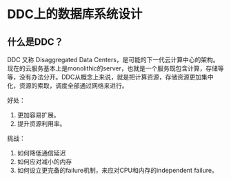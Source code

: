 # DDC上的数据库系统设计

## 什么是DDC？

DDC 又称 Disaggregated Data Centers，是可能的下一代云计算中心的架构。现在的云服务基本上是monolithic的server，也就是一个服务既包含计算，存储等等，没有办法分开。DDC从概念上来说，就是把计算资源，存储资源更加集中化，资源的索取，调度全部通过网络来进行。

好处：
1. 更加容易扩展。
2. 提升资源利用率。

挑战：
1. 如何降低通信延迟
2. 如何应对减小的内存
3. 如何设立更完备的failure机制，来应对CPU和内存的independent failure。